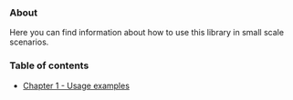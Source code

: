 ### About
Here you can find information about how to use this library in small scale scenarios.

### Table of contents
- [Chapter 1 - Usage examples](programming/Chapter1_UsageExamples.md)
